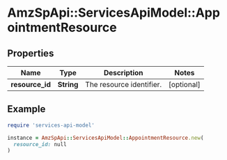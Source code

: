 # AmzSpApi::ServicesApiModel::AppointmentResource

## Properties

| Name | Type | Description | Notes |
| ---- | ---- | ----------- | ----- |
| **resource_id** | **String** | The resource identifier. | [optional] |

## Example

```ruby
require 'services-api-model'

instance = AmzSpApi::ServicesApiModel::AppointmentResource.new(
  resource_id: null
)
```


